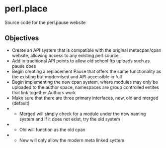 # perl.place
Source code for the perl.pause website

## Objectives

* Create an API system that is compatible with the original metacpan/cpan website, allowing access to any existing perl source
* Add in traditional API points to allow old school ftp uploads such as pause does
* Begin creating a replacement Pause that offers the same functionality as the existing but modernised and API accessible in full
* Begin implementing the new cpan system, where modules may only be uploaded to the author space, namespaces are group controlled entites that link together Authors work
* Make sure that there are three primary interfaces, new, old and merged (default)
* * Merged will simply check for a module under the new naming system and if it does not exist, try the old system
* * Old will function as the old cpan
* * New will only allow the modern meta linked system


